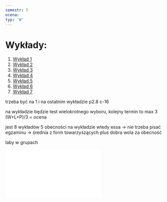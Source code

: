 ```yaml
---
semestr: 5
ocena: 
typ: 'W'
---
```


# Wykłady:
1. [Wykład 1](/Notatki/Semestr%205/Technologie%20sieciowe/Wyk%C5%82ady/Wyk%C5%82ad%201/Wyk%C5%82ad%201.md)
2. [Wykład 2](/Notatki/Semestr%205/Technologie%20sieciowe/Wyk%C5%82ady/Wyk%C5%82ad%202/Wyk%C5%82ad%202.md)
3. [Wykład 3](/Notatki/Semestr%205/Technologie%20sieciowe/Wyk%C5%82ady/Wyk%C5%82ad%203/Wyk%C5%82ad%203.md)
4. [Wykład 4](/Notatki/Semestr%205/Technologie%20sieciowe/Wyk%C5%82ady/Wyk%C5%82ad%204/Wyk%C5%82ad%204.md)
5. [Wykład 5](/Notatki/Semestr%205/Technologie%20sieciowe/Wyk%C5%82ady/Wyk%C5%82ad%205/Wyk%C5%82ad%205.md)
6. [Wykład 6](/Notatki/Semestr%205/Technologie%20sieciowe/Wyk%C5%82ady/Wyk%C5%82ad%206/Wyk%C5%82ad%206.md)
7. [Wykład 7](/Notatki/Semestr%205/Technologie%20sieciowe/Wyk%C5%82ady/Wyk%C5%82ad%207/Wyk%C5%82ad%207.md)

trzeba być na 1 i na ostatnim wykładzie
p2.8 c-16

na wykładzie będzie test wielokrotnego wyboru, kolejny termin to max 3
(W+L+P)/3 = ocena

jest 8 wykładów 5 obecności na wykładzie wtedy essa -> nie trzeba pisać egzaminu -> średnia z form towarzyszących plus dobra wola za obecność

laby w grupach

![](Notatki/Semestr%205/Technologie%20sieciowe/Wykłady/TS-1-2024.pdf)